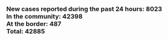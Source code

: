 ### New cases reported during the past 24 hours: 8023<br/>In the community: 42398<br/>At the border: 487<br/>Total: 42885